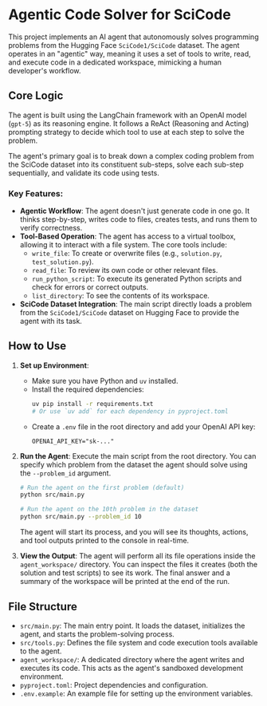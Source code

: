 # Agentic Code Solver for SciCode

This project implements an AI agent that autonomously solves programming problems from the Hugging Face `SciCode1/SciCode` dataset. The agent operates in an "agentic" way, meaning it uses a set of tools to write, read, and execute code in a dedicated workspace, mimicking a human developer's workflow.

## Core Logic

The agent is built using the LangChain framework with an OpenAI model (`gpt-5`) as its reasoning engine. It follows a ReAct (Reasoning and Acting) prompting strategy to decide which tool to use at each step to solve the problem.

The agent's primary goal is to break down a complex coding problem from the SciCode dataset into its constituent sub-steps, solve each sub-step sequentially, and validate its code using tests.

### Key Features:
- **Agentic Workflow**: The agent doesn't just generate code in one go. It thinks step-by-step, writes code to files, creates tests, and runs them to verify correctness.
- **Tool-Based Operation**: The agent has access to a virtual toolbox, allowing it to interact with a file system. The core tools include:
    - `write_file`: To create or overwrite files (e.g., `solution.py`, `test_solution.py`).
    - `read_file`: To review its own code or other relevant files.
    - `run_python_script`: To execute its generated Python scripts and check for errors or correct outputs.
    - `list_directory`: To see the contents of its workspace.
- **SciCode Dataset Integration**: The main script directly loads a problem from the `SciCode1/SciCode` dataset on Hugging Face to provide the agent with its task.

## How to Use

1.  **Set up Environment**:
    - Make sure you have Python and `uv` installed.
    - Install the required dependencies:
      ```bash
      uv pip install -r requirements.txt 
      # Or use `uv add` for each dependency in pyproject.toml
      ```
    - Create a `.env` file in the root directory and add your OpenAI API key:
      ```
      OPENAI_API_KEY="sk-..."
      ```

2.  **Run the Agent**:
    Execute the main script from the root directory. You can specify which problem from the dataset the agent should solve using the `--problem_id` argument.

    ```bash
    # Run the agent on the first problem (default)
    python src/main.py

    # Run the agent on the 10th problem in the dataset
    python src/main.py --problem_id 10
    ```
    The agent will start its process, and you will see its thoughts, actions, and tool outputs printed to the console in real-time.

3.  **View the Output**:
    The agent will perform all its file operations inside the `agent_workspace/` directory. You can inspect the files it creates (both the solution and test scripts) to see its work. The final answer and a summary of the workspace will be printed at the end of the run.

## File Structure

- `src/main.py`: The main entry point. It loads the dataset, initializes the agent, and starts the problem-solving process.
- `src/tools.py`: Defines the file system and code execution tools available to the agent.
- `agent_workspace/`: A dedicated directory where the agent writes and executes its code. This acts as the agent's sandboxed development environment.
- `pyproject.toml`: Project dependencies and configuration.
- `.env.example`: An example file for setting up the environment variables.
